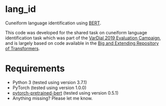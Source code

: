 # lang_id
Cuneiform language identification using [BERT](https://arxiv.org/abs/1810.04805).

This code was developed for the shared task on cuneiform language identification task which was part of the [VarDial 2019 Evaluation Campaign](https://sites.google.com/view/vardial2019/campaign), and is largely based on code available in the [Big and Extending Repository of Transformers](https://github.com/huggingface/pytorch-pretrained-BERT).

# Requirements

* Python 3 (tested using version 3.7.1)
* PyTorch (tested using version 1.0.0)
* [pytorch-pretrained-bert](https://github.com/huggingface/pytorch-pretrained-BERT/tree/master/examples) (tested using version 0.5.1)
* Anything missing? Please let me know.



